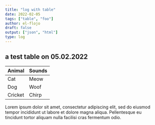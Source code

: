 ```yaml
---
title: "log with table"
date: 2022-02-05
tags: ["table", "foo"]
author: el-flojo
draft: false
output: ["json", "html"]
type: log
---
```


## a test table on 05.02.2022

| Animal  | Sounds |
|---------|--------|
| Cat     | Meow   |
| Dog     | Woof   |
| Cricket | Chirp  |

Lorem ipsum dolor sit amet, consectetur adipiscing elit, sed do eiusmod tempor
incididunt ut labore et dolore magna aliqua. Pellentesque eu tincidunt tortor
aliquam nulla facilisi cras fermentum odio.

